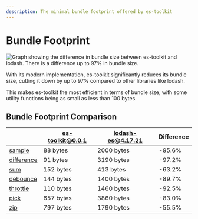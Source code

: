 ```yaml
---
description: The minimal bundle footprint offered by es-toolkit
---
```

Bundle Footprint
============

![Graph showing the difference in bundle size between es-toolkit and lodash. There is a difference up to 97% in bundle size.](/assets/bundle-size.png)

With its modern implementation, es-toolkit significantly reduces its bundle size, cutting it down by up to 97% compared to other libraries like lodash. 

This makes es-toolkit the most efficient in terms of bundle size, with some utility functions being as small as less than 100 bytes.

## Bundle Footprint Comparison

|                                               | es-toolkit@0.0.1 | lodash-es@4.17.21 | Difference |
|-----------------------------------------------|------------------|--------------------|------------|
| [sample](./reference/array/sample)            |	88 bytes         |	2000 bytes        |	-95.6%    |
| [difference](./reference/array/difference)    |	91 bytes         |	3190 bytes        |	-97.2%    |
| [sum](./reference/math/sum)                   |	152 bytes        |	413 bytes         | -63.2%    |
| [debounce](./reference/function/debounce)     |	144 bytes        |	1400 bytes        |	-89.7%    |
| [throttle](./reference/function/throttle)     |	110 bytes        |	1460 bytes        |	-92.5%    |
| [pick](./reference/object/pick)               |	657 bytes        |	3860 bytes        |	-83.0%    |
| [zip](./reference/array/zip)                  |	797 bytes        |	1790 bytes        |	-55.5%    |

